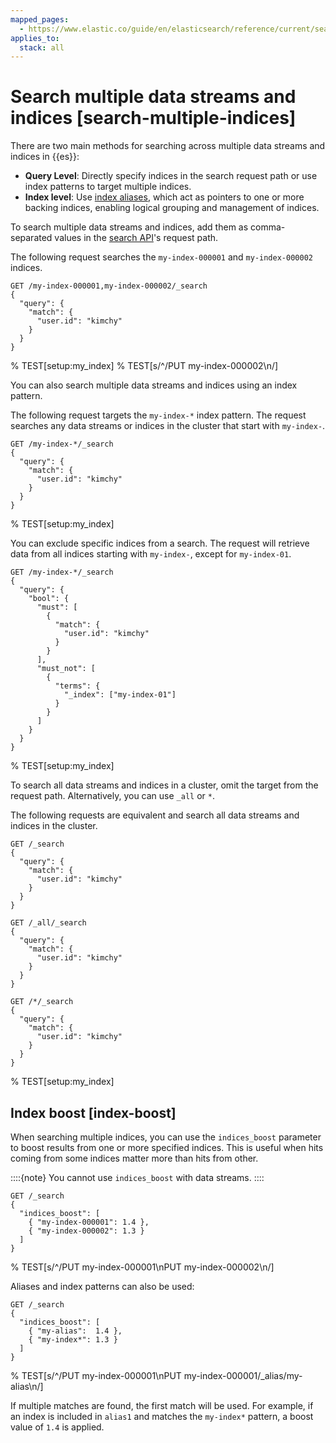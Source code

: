 ```yaml
---
mapped_pages:
  - https://www.elastic.co/guide/en/elasticsearch/reference/current/search-multiple-indices.html
applies_to:
  stack: all
---
```


# Search multiple data streams and indices [search-multiple-indices]

There are two main methods for searching across multiple data streams and indices in {{es}}:

* **Query Level**: Directly specify indices in the search request path or use index patterns to target multiple indices.
* **Index level**: Use [index aliases](docs-content://manage-data/data-store/aliases.md), which act as pointers to one or more backing indices, enabling logical grouping and management of indices.

To search multiple data streams and indices, add them as comma-separated values in the [search API](https://www.elastic.co/docs/api/doc/elasticsearch/operation/operation-search)'s request path.

The following request searches the `my-index-000001` and `my-index-000002` indices.

```console
GET /my-index-000001,my-index-000002/_search
{
  "query": {
    "match": {
      "user.id": "kimchy"
    }
  }
}
```
% TEST[setup:my_index]
% TEST[s/^/PUT my-index-000002\n/]

You can also search multiple data streams and indices using an index pattern.

The following request targets the `my-index-*` index pattern. The request searches any data streams or indices in the cluster that start with `my-index-`.

```console
GET /my-index-*/_search
{
  "query": {
    "match": {
      "user.id": "kimchy"
    }
  }
}
```
% TEST[setup:my_index]

You can exclude specific indices from a search. The request will retrieve data from all indices starting with `my-index-`, except for `my-index-01`.

```console
GET /my-index-*/_search
{
  "query": {
    "bool": {
      "must": [
        {
          "match": {
            "user.id": "kimchy"
          }
        }
      ],
      "must_not": [
        {
          "terms": {
            "_index": ["my-index-01"]
          }
        }
      ]
    }
  }
}
```
% TEST[setup:my_index]

To search all data streams and indices in a cluster, omit the target from the request path. Alternatively, you can use `_all` or `*`.

The following requests are equivalent and search all data streams and indices in the cluster.

```console
GET /_search
{
  "query": {
    "match": {
      "user.id": "kimchy"
    }
  }
}

GET /_all/_search
{
  "query": {
    "match": {
      "user.id": "kimchy"
    }
  }
}

GET /*/_search
{
  "query": {
    "match": {
      "user.id": "kimchy"
    }
  }
}
```
% TEST[setup:my_index]


## Index boost [index-boost]

When searching multiple indices, you can use the `indices_boost` parameter to boost results from one or more specified indices. This is useful when hits coming from some indices matter more than hits from other.

::::{note}
You cannot use `indices_boost` with data streams.
::::


```console
GET /_search
{
  "indices_boost": [
    { "my-index-000001": 1.4 },
    { "my-index-000002": 1.3 }
  ]
}
```
% TEST[s/^/PUT my-index-000001\nPUT my-index-000002\n/]

Aliases and index patterns can also be used:

```console
GET /_search
{
  "indices_boost": [
    { "my-alias":  1.4 },
    { "my-index*": 1.3 }
  ]
}
```
% TEST[s/^/PUT my-index-000001\nPUT my-index-000001/_alias/my-alias\n/]

If multiple matches are found, the first match will be used. For example, if an index is included in `alias1` and matches the `my-index*` pattern, a boost value of `1.4` is applied.

